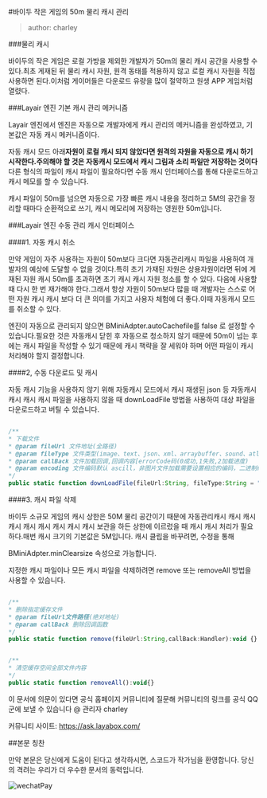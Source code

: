 #바이두 작은 게임의 50m 물리 캐시 관리

> author: charley

###물리 캐시

바이두의 작은 게임은 로컬 가방을 제외한 개발자가 50m의 물리 캐시 공간을 사용할 수 있다.최초 게재된 뒤 물리 캐시 자원, 원격 동태를 적용하지 않고 로컬 캐시 자원을 직접 사용하면 된다.이처럼 게이머들은 다운로드 유량을 많이 절약하고 원생 APP 게임처럼 열렸다.



###Layair 엔진 기본 캐시 관리 메커니즘

Layair 엔진에서 엔진은 자동으로 개발자에게 캐시 관리의 메커니즘을 완성하였고, 기본값은 자동 캐시 메커니즘이다.

자동 캐시 모드 아래**자원이 로컬 캐시 되지 않았다면 원격의 자원을 자동으로 캐시 하기 시작한다.주의해야 할 것은 자동캐시 모드에서 캐시 그림과 소리 파일만 저장하는 것이다**다른 형식의 파일이 캐시 파일이 필요하다면 수동 캐시 인터페이스를 통해 다운로드하고 캐시 메모를 할 수 있습니다.

캐시 파일이 50m를 넘으면 자동으로 가장 빠른 캐시 내용을 정리하고 5M의 공간을 정리할 때마다 순환적으로 쓰기, 캐시 메모리에 저장하는 영원한 50m입니다.



###Layair 엔진 수동 관리 캐시 인터페이스

####1. 자동 캐시 취소

만약 게임이 자주 사용하는 자원이 50m보다 크다면 자동관리캐시 파일을 사용하여 개발자의 예상에 도달할 수 없을 것이다.특히 초기 가재된 자원은 상용자원이라면 뒤에 게재된 자원 캐시 50m를 초과하면 초기 캐시 캐시 자원 청소를 할 수 있다. 다음에 사용할 때 다시 한 번 재가해야 한다.그래서 항상 자원이 50m보다 많을 때 개발자는 스스로 어떤 자원 캐시 캐시 보다 더 큰 의미를 가지고 사용자 체험에 더 좋다.이때 자동캐시 모드를 취소할 수 있다.

엔진이 자동으로 관리되지 않으면 BMiniAdpter.autoCachefile를 false 로 설정할 수 있습니다.필요한 것은 자동캐시 닫힌 후 자동으로 청소하지 않기 때문에 50m이 넘는 후에는 캐시 파일을 작성할 수 있기 때문에 캐시 책략을 잘 세워야 하며 어떤 파일이 캐시 처리해야 할지 결정합니다.



####2, 수동 다운로드 및 캐시

자동 캐시 기능을 사용하지 않기 위해 자동캐시 모드에서 캐시 재생된 json 등 자동캐시 캐시 캐시 캐시 파일을 사용하지 않을 때 downLoadFile 방법을 사용하여 대상 파일을 다운로드하고 버틸 수 있습니다.


```javascript

/**
* 下载文件 
* @param fileUrl 文件地址(全路径)
* @param fileType 文件类型(image、text、json、xml、arraybuffer、sound、atlas、font)
* @param callBack 文件加载回调,回调内容[errorCode码(0成功,1失败,2加载进度)
* @param encoding 文件编码默认 ascill，非图片文件加载需要设置相应的编码，二进制编码为空字符串
*/             
public static function downLoadFile(fileUrl:String, fileType:String = "",callBack:Handler = null,encoding:String = "ascii"):void
```




####3. 캐시 파일 삭제

바이두 소규모 게임의 캐시 상한은 50M 물리 공간이기 때문에 자동관리캐시 캐시 캐시 캐시 캐시 캐시 캐시 캐시 캐시 보관을 하든 상한에 이르렀을 때 캐시 캐시 처리가 필요하다.매번 캐시 크기의 기본값은 5M입니다. 캐시 클립을 바꾸려면, 수정을 통해

BMiniAdpter.minClearsize 속성으로 가능합니다.

지정한 캐시 파일이나 모든 캐시 파일을 삭제하려면 remove 또는 removeAll 방법을 사용할 수 있습니다.


```javascript

/**
* 删除指定缓存文件
* @param fileUrl文件路径(绝对地址)
* @param callBack 删除回调函数
*/
public static function remove(fileUrl:String,callBack:Handler):void {}
```



```javascript

/**
* 清空缓存空间全部文件内容 
*/  
public static function removeAll():void{}
```




이 문서에 의문이 있다면 공식 홈페이지 커뮤니티에 질문해 커뮤니티의 링크를 공식 QQ 군에 보낼 수 있습니다 @ 관리자 charley

커뮤니티 사이트: https://ask.layabox.com/



##본문 칭찬

만약 본문은 당신에게 도움이 된다고 생각하시면, 스코드가 작가님을 환영합니다. 당신의 격려는 우리가 더 우수한 문서의 동력입니다.

![wechatPay](../../../wechatPay.jpg)